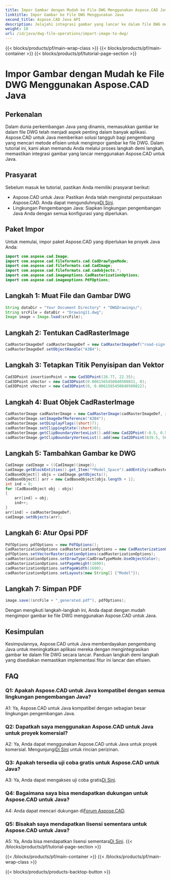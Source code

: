 ```yaml
---
title: Impor Gambar dengan Mudah ke File DWG Menggunakan Aspose.CAD Java
linktitle: Impor Gambar ke File DWG Menggunakan Java
second_title: Aspose.CAD Java API
description: Jelajahi integrasi gambar yang lancar ke dalam file DWG menggunakan Aspose.CAD untuk Java. Ikuti panduan langkah demi langkah kami untuk pengembangan yang efisien.
weight: 10
url: /id/java/dwg-file-operations/import-image-to-dwg/
---
```


{{< blocks/products/pf/main-wrap-class >}}
{{< blocks/products/pf/main-container >}}
{{< blocks/products/pf/tutorial-page-section >}}

# Impor Gambar dengan Mudah ke File DWG Menggunakan Aspose.CAD Java

## Perkenalan

Dalam dunia perkembangan Java yang dinamis, memasukkan gambar ke dalam file DWG telah menjadi aspek penting dalam banyak aplikasi. Aspose.CAD untuk Java memberikan solusi tangguh bagi pengembang yang mencari metode efisien untuk mengimpor gambar ke file DWG. Dalam tutorial ini, kami akan memandu Anda melalui proses langkah demi langkah, memastikan integrasi gambar yang lancar menggunakan Aspose.CAD untuk Java.

## Prasyarat

Sebelum masuk ke tutorial, pastikan Anda memiliki prasyarat berikut:
- Aspose.CAD untuk Java: Pastikan Anda telah menginstal perpustakaan Aspose.CAD. Anda dapat mengunduhnya[Di Sini](https://releases.aspose.com/cad/java/).
- Lingkungan Pengembangan Java: Siapkan lingkungan pengembangan Java Anda dengan semua konfigurasi yang diperlukan.

## Paket Impor

Untuk memulai, impor paket Aspose.CAD yang diperlukan ke proyek Java Anda:

```java
import com.aspose.cad.Image;
import com.aspose.cad.fileformats.cad.CadDrawTypeMode;
import com.aspose.cad.fileformats.cad.CadImage;
import com.aspose.cad.fileformats.cad.cadobjects.*;
import com.aspose.cad.imageoptions.CadRasterizationOptions;
import com.aspose.cad.imageoptions.PdfOptions;
```

## Langkah 1: Muat File dan Gambar DWG

```java
String dataDir = "Your Document Directory" + "DWGDrawings/";
String srcFile = dataDir + "Drawing11.dwg";
Image image = Image.load(srcFile);
```

## Langkah 2: Tentukan CadRasterImage

```java
CadRasterImageDef cadRasterImageDef = new CadRasterImageDef("road-sign-custom.png", 640, 562);
cadRasterImageDef.setObjectHandle("A3B4");
```

## Langkah 3: Tetapkan Titik Penyisipan dan Vektor

```java
Cad3DPoint insertionPoint = new Cad3DPoint(26.77, 22.35);
Cad3DPoint uVector = new Cad3DPoint(0.0061565450840500831, 0);
Cad3DPoint vVector = new Cad3DPoint(0, 0.0061565450840500822);
```

## Langkah 4: Buat Objek CadRasterImage

```java
CadRasterImage cadRasterImage = new CadRasterImage(cadRasterImageDef, insertionPoint, uVector, vVector);
cadRasterImage.setImageDefReference("A3B4");
cadRasterImage.setDisplayFlags((short)7);
cadRasterImage.setClippingState((short)0);
cadRasterImage.getClipBoundaryVertexList().add(new Cad2DPoint(-0.5, 0.5));
cadRasterImage.getClipBoundaryVertexList().add(new Cad2DPoint(639.5, 561.5));
```

## Langkah 5: Tambahkan Gambar ke DWG

```java
CadImage cadImage = ((CadImage)(image));
cadImage.getBlockEntities().get_Item("*Model_Space").addEntity(cadRasterImage);
CadBaseObject[] objs = cadImage.getObjects();
CadBaseObject[] arr = new CadBaseObject[objs.length + 1];
int ind = 0;
for (CadBaseObject obj : objs)
{
    arr[ind] = obj;
    ind++;
}
arr[ind] = cadRasterImageDef;
cadImage.setObjects(arr);
```

## Langkah 6: Atur Opsi PDF

```java
PdfOptions pdfOptions = new PdfOptions();
CadRasterizationOptions cadRasterizationOptions = new CadRasterizationOptions();
pdfOptions.setVectorRasterizationOptions(cadRasterizationOptions);
cadRasterizationOptions.setDrawType(CadDrawTypeMode.UseObjectColor);
cadRasterizationOptions.setPageHeight(1600);
cadRasterizationOptions.setPageWidth(1600);
cadRasterizationOptions.setLayouts(new String[] {"Model"});
```

## Langkah 7: Simpan PDF

```java
image.save((srcFile + "_generated.pdf"), pdfOptions);
```

Dengan mengikuti langkah-langkah ini, Anda dapat dengan mudah mengimpor gambar ke file DWG menggunakan Aspose.CAD untuk Java.

## Kesimpulan

Kesimpulannya, Aspose.CAD untuk Java memberdayakan pengembang Java untuk meningkatkan aplikasi mereka dengan mengintegrasikan gambar ke dalam file DWG secara lancar. Panduan langkah demi langkah yang disediakan memastikan implementasi fitur ini lancar dan efisien.

## FAQ

### Q1: Apakah Aspose.CAD untuk Java kompatibel dengan semua lingkungan pengembangan Java?

A1: Ya, Aspose.CAD untuk Java kompatibel dengan sebagian besar lingkungan pengembangan Java.

### Q2: Dapatkah saya menggunakan Aspose.CAD untuk Java untuk proyek komersial?

 A2: Ya, Anda dapat menggunakan Aspose.CAD untuk Java untuk proyek komersial. Mengunjungi[Di Sini](https://purchase.aspose.com/buy) untuk rincian perizinan.

### Q3: Apakah tersedia uji coba gratis untuk Aspose.CAD untuk Java?

 A3: Ya, Anda dapat mengakses uji coba gratis[Di Sini](https://releases.aspose.com/).

### Q4: Bagaimana saya bisa mendapatkan dukungan untuk Aspose.CAD untuk Java?

 A4: Anda dapat mencari dukungan di[Forum Aspose.CAD](https://forum.aspose.com/c/cad/19).

### Q5: Bisakah saya mendapatkan lisensi sementara untuk Aspose.CAD untuk Java?

 A5: Ya, Anda bisa mendapatkan lisensi sementara[Di Sini](https://purchase.aspose.com/temporary-license/).
{{< /blocks/products/pf/tutorial-page-section >}}

{{< /blocks/products/pf/main-container >}}
{{< /blocks/products/pf/main-wrap-class >}}

{{< blocks/products/products-backtop-button >}}
